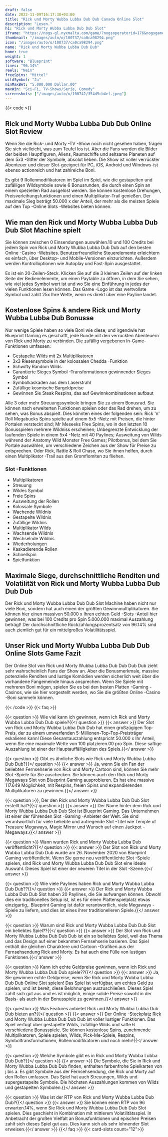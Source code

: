 ```yaml
---
draft: false
date: 2022-11-09T16:17:38+03:00
title: "Rick und Morty Wubba Lubba Dub Dub Canada Online Slot"
description: "Lesen."
h1: "Rick und Morty Wubba Lubba Dub Dub Slot"
iframe: "https://nogs-gl.nyxmalta.com/game/?nogsoperatorid=176&nogsgameid=380186&nogslang=en_us&nogscurrency=gbp&nogsmode=demo"
thumbnail: "/images/auto/o/100737/ca0ca98294.png"
icon: "/images/auto/o/100737/ca0ca98294.png"
name: "Rick und Morty Wubba Lubba Dub Dub"
home: true
weight: 1
software: "Blueprint"
lines: "96.14%"
reels: "Nein"
freeSpins: "Mittel"
wildSymbol: "Ja"
minMaxBet: "5.000.000 Dollar.00"
maxWin: "Sci-Fi, TV-Shows/Serie, Comedy"
screenshots: ["/images/auto/o/100742/354d5cb4ef.jpeg"]
---
```


{{< code >}}<h2>Rick und Morty Wubba Lubba Dub Dub Online Slot Review</h2><p>Wenn Sie die Rick- und Morty -TV -Show noch nicht gesehen haben, fragen Sie sich vielleicht, was zum Teufel los ist. Aber die Fans werden die Bilder der beiden Hauptfiguren, Aliens, Raumschiffe und seltsame Planeten auf dem 5x3 -Gitter der Symbole, absolut lieben. Die Show ist voller verrückter Abenteuer und dieser Slot-geeignet für PC, iOS, Android und Windows-ist ebenso actionreich und hat zahlreiche Boni.</p><p>Es gibt 9 Rollenmodifikatoren im Spiel im Spiel, wie die gestapelten und zufälligen Wildsymbole sowie 6 Bonusrunden, die durch einen Spin an einem speziellen Rad ausgelöst werden. Sie können kostenlose Drehungen, Preisverleihungsfunktionen und einen Multiplikator-Trail genießen. Der maximale Sieg beträgt 50.000 x der Anteil, der mehr als die meisten Spiele auf den Top -Online Slots -Websites bieten können.</p><h2>Wie man den Rick und Morty Wubba Lubba Dub Dub Slot Machine spielt</h2><p>Sie können zwischen 0 Einsendungen auswählen.10 und 100 Credits bei jedem Spin von Rick und Morty Wubba Lubba Dub Dub auf den besten Online -Casino -Websites. Benutzerfreundliche Steuerelemente erleichtern es einfach, über Desktop- und Mobile-Versionen einzurichten. Außerdem werden Kontrolloptionen wie Autoplay und Fast-Spin ausgestattet.</p><p>Es ist ein 20-Zeilen-Steck. Klicken Sie auf die 3 kleinen Zeilen auf der linken Seite der Bedienelemente, um einen Paytable zu öffnen, in dem Sie sehen, wie viel jedes Symbol wert ist und wo Sie eine Einführung in jedes der vielen Funktionen lesen können. Das Game -Logo ist das wertvollste Symbol und zahlt 25x Ihre Wette, wenn es direkt über eine Payline landet.</p><h2>Kostenlose Spins & andere Rick und Morty Wubba Lubba Dub Bonusse</h2><p>Nur wenige Spiele haben so viele Boni wie diese, und irgendwie hat Blueprint Gaming es geschafft, jede Runde mit den verrückten Abenteuern von Rick und Morty zu verbinden. Die zufällig vergebenen In-Game-Funktionen umfassen:</p><ul><li>Gestapelte Wilds mit 2x Multiplikatoren</li><li>3x3 Riesensymbole in der kolossalen Chedda -Funktion</li><li>Schwifty Random Wilds</li><li>Garantierte Sieges Symbol -Transformationen gewinnender Sieges Symbol</li><li>Symbolkaskaden aus dem Laserstrahl</li><li>Zufällige kosmische Bargeldpreise</li><li>Gewinnen Sie Steak Respins, das auf Gewinnkombinationen aufbaut</li></ul><p>Alle 3 oder mehr Streuungssymbole bringen Sie zu einem Bonusrad. Sie können nach erweiterten Funktionen spielen oder das Rad drehen, um zu sehen, was Bonus abspielt. Dies könnten eines der folgenden sein: Rick 'n' Roll Megabucks Spins spielte auf einem 5x5 -Netz mit Preisen, die hinter Portalen versteckt sind; Mr Meseeks Free Spins, wo in den letzten 10 Bonusspielen mehrere Wildniss erscheinen; Unbegrenzte Entwicklung der laufenden Spiele in einem 5x4 -Netz mit 40 Paylines; Ausweitung von Wilds während der Anatomy Wild Monster Free Games; Pilotbonus, bei dem Sie Portale auswählen, um verschiedene Zeichen aus der Show für Preise zu entsprechen. Oder Rick, Rattle & Roll Chase, wo Sie ihnen helfen, durch einen Multiplikator -Trail aus den Gromflomiten zu fliehen.</p><h3>
Slot -Funktionen</h3><ul>
<li></span>
Multiplikatoren</li>
<li></span>
Streuung</li>
<li></span>
Wildes Symbol</li>
<li></span>
Freie Spins</li>
<li></span>
Ausweitung der Rollen</li>
<li></span>
Kolossale Symbole</li>
<li></span>
Wachende Wildnis</li>
<li></span>
Gestapelte Wildnis</li>
<li></span>
Zufällige Wildnis</li>
<li></span>
Multiplikator Wilds</li>
<li></span>
Wachsende Wildnis</li>
<li></span>
Wechselnde Wildnis</li>
<li></span>
Wiederholungen</li>
<li></span>
Kaskadierende Rollen</li>
<li></span>
Schnellspin</li>
<li></span>
Spielfunktion</li></ul><h2>Maximale Siege, durchschnittliche Renditen und Volatilität von Rick und Morty Wubba Lubba Dub Dub Dub</h2><p>Der Rick und Morty Wubba Lubba Dub Dub Slot Machine haben nicht nur viele Boni, sondern hat auch einen der größten Gewinnmultiplikatoren. Sie können hier einen massiven 50.000 x Ihren echten Geld -Slots -Anteil hier gewinnen, was bei 100 Credits pro Spin 5.000.000 maximal Auszahlung beträgt! Der durchschnittliche Rückzahlungsprozentsatz von 96.14% sind auch ziemlich gut für ein mittelgroßes Volatilitätsspiel.</p><h2>Unser Rick und Morty Wubba Lubba Dub Dub Online Slots Game Fazit</h2><p>Der Online Slot von Rick und Morty Wubba Lubba Dub Dub Dub Dub zieht sehr wahrscheinlich Fans der Show an. Aber die Bonusmerkmale, massive potenzielle Renditen und lustige Komödien werden sicherlich weit über die vorhandene Fangemeinde hinaus ansprechen. Wenn Sie Spiele mit mehreren Boni mögen, spielen Sie es bei den besten Platten -Gaming -Casinos, wie sie hier vorgestellt werden, wo Sie die größten Online -Casino -Boni sammeln können.</p>
{{< /code >}}
{{< faq >}}

{{< question >}} Wie viel kann ich gewinnen, wenn ich Rick und Morty Wubba Lubba Dub Dub spiele?{{</ question >}}
{{< answer >}} Der Slot von Rick und Morty Wubba Lubba Dub Dub hat einen großzügigen Top-Preis, der zu einem umwerfenden 5-Millionen-Top-Top-Preisträger eskalieren kann! Diese Gesamtauszahlung entspricht 50.000 x Ihr Anteil, wenn Sie eine maximale Wette von 100 platzieren.00 pro Spin. Diese saftige Auszahlung ist einer der Hauptauffälligkeiten des Spiels.{{</ answer >}}

{{< question >}} Gibt es ähnliche Slots wie Rick und Morty Wubba Lubba Dub Dub?{{</ question >}}
{{< answer >}} Ja, wenn Sie ein Fan der beliebten Fernsehserie von Rick und Morty Cartoon sind, können Sie mehr Slot -Spiele für Sie auschecken. Sie können auch den Rick und Morty Megaways Slot von Blueprint Gaming ausprobieren. Es hat eine massive 117.649 Möglichkeit, mit Respins, freien Spins und expandierenden Multiplikatoren zu gewinnen.{{</ answer >}}

{{< question >}}, Der den Rick und Morty Wubba Lubba Dub Dub Slot erstellt hat?{{</ question >}}
{{< answer >}} Der Name hinter dem Rick und Morty Wubba Lubba Dub Dub Slot ist Blueprint Gaming. Das Unternehmen ist einer der führenden Slot -Gaming -Anbieter der Welt. Sie sind verantwortlich für viele beliebte und aufregende Slot -Titel wie Temple of Treasure Megaways, Magic Mirror und Wunsch auf einen Jackpot -Megaways.{{</ answer >}}

{{< question >}} Wann wurden Rick und Morty Wubba Lubba Dub veröffentlicht?{{</ question >}}
{{< answer >}} Der Slot von Rick und Morty Wubba Lubba Dub Dub wurde am 26. November 2020 von Blueprint Gaming veröffentlicht. Wenn Sie gerne neu veröffentlichte Slot -Spiele spielen, sind Rick und Morty Wubba Lubba Dub Dub Slot eine ideale Auswahl. Dieses Spiel ist einer der neueren Titel in der Slot -Szene.{{</ answer >}}

{{< question >}} Wie viele Paylines haben Rick und Morty Wubba Lubba Dub Dub??{{</ question >}}
{{< answer >}} Der Rick und Morty Wubba Lubba Dub Dub Slot haben 20 Paylines, die Sie aufwangen können. Obwohl dies ein traditionelles Setup ist, ist es für einen Plattenspielplatz etwas einzigartig,. Blueprint Gaming ist dafür verantwortlich, viele Megaways -Spiele zu liefern, und dies ist eines ihrer traditionelleren Spiele.{{</ answer >}}

{{< question >}} Warum sind Rick und Morty Wubba Lubba Dub Dub Slot ein beliebtes Spiel??{{</ question >}}
{{< answer >}} Der Slot von Rick und Morty Wubba Lubba Dub Dub Dub ist ein so beliebtes Spiel, weil das Thema und das Design auf einer bekannten Fernsehserie basieren. Das Spiel enthält die gleichen Charaktere und Cartoon -Grafiken aus der Fernsehsendung Rick and Morty. Es hat auch eine Fülle von lustigen Funktionen.{{</ answer >}}

{{< question >}} Kann ich echte Geldpreise gewinnen, wenn ich Rick und Morty Wubba Lubba Dub Dub spiele??{{</ question >}}
{{< answer >}} Ja, Sie gewinnen echte Geldpreise, wenn Sie Rick und Morty Wubba Lubba Dub Dub Online Slot spielen! Das Spiel ist verfügbar, um echtes Geld zu spielen, und ist bereit, diese Belohnungen auszuschließen. Dieses Spiel zahlt sich gut aus und es ist möglich, einige solide Preise sowohl in der Basis- als auch in der Bonusspiele zu gewinnen.{{</ answer >}}

{{< question >}} Was Features anbietet Rick und Morty Wubba Lubba Dub Dub bieten an?{{</ question >}}
{{< answer >}} Der Online -Steckplatz Rick und Morty Wubba Lubba Dub Dub Dub ist voller lustiger Funktionen. Das Spiel verfügt über gestapelte Wilds, zufällige Wilds und satte 6 verschiedene Bonusspiele. Sie können kostenlose Spins, zunehmende Multiplikatoren, Spiele spielen, Wilds, Pick-Me-Spiele, Respins, Symboltransformationen, Rollenmodifikatoren und noch mehr!{{</ answer >}}

{{< question >}} Welche Symbole gibt es in Rick und Morty Wubba Lubba Dub Dub?{{</ question >}}
{{< answer >}} Die Symbole, die Sie in Rick und Morty Wubba Lubba Dub Dub finden, enthalten farbenfrohe Spielkarten von j bis a. Es gibt Symbole aus der Fernsehsendung, die Rick und Morty auf den Rollen umfassen. Das Spiel hat auch Streuungen, Wilds und supergestapelte Symbole. Die höchsten Auszahlungen kommen von Wilds und gestapelten Symbolen.{{</ answer >}}

{{< question >}} Was ist der RTP von Rick und Morty Wubba Lubba Dub Dub?{{</ question >}}
{{< answer >}} Sie können einen RTP von 96 erwarten.14%, wenn Sie Rick und Morty Wubba Lubba Dub Dub Slot spielen. Dies geschieht in Kombination mit mittlerem Volatilitätsspiel. In Anbetracht der großen Vielfalt an Bonusfunktionen und epischen Preisen zahlt sich dieses Spiel gut aus. Dies kann sich als sehr lohnender Slot erweisen.{{</ answer >}}
{{</ faq >}}
{{< card-slots count="12">}}